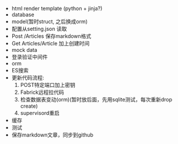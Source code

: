 - html render template (python + jinja?)
- database
- model(暂时struct, 之后换成orm)
- 配置从setting.json 读取
- Post /Articles 保存markdown格式
- Get Articles/Article 加上创建时间
- mock data
- 登录验证中间件
- orm
- ES搜索
- 更新代码流程:
    1. POST特定端口加上密钥
    2. Fabrick远程拉代码
    3. 检查数据表变动(orm)(暂时放后面，先用sqlite测试，每次重新drop create)
    4. supervisord重启
- 缓存
- 测试
- 保存markdown文章，同步到github
